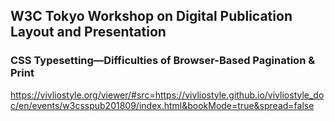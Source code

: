 ## W3C Tokyo Workshop on Digital Publication Layout and Presentation

### CSS Typesetting—Difficulties of Browser-Based Pagination & Print

https://vivliostyle.org/viewer/#src=https://vivliostyle.github.io/vivliostyle_doc/en/events/w3csspub201809/index.html&bookMode=true&spread=false

